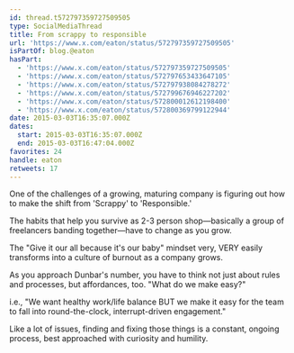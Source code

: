 ```yaml
---
id: thread.t572797359727509505
type: SocialMediaThread
title: From scrappy to responsible
url: 'https://www.x.com/eaton/status/572797359727509505'
isPartOf: blog.@eaton
hasPart:
  - 'https://www.x.com/eaton/status/572797359727509505'
  - 'https://www.x.com/eaton/status/572797653433647105'
  - 'https://www.x.com/eaton/status/572797938084278272'
  - 'https://www.x.com/eaton/status/572799676946227202'
  - 'https://www.x.com/eaton/status/572800012612198400'
  - 'https://www.x.com/eaton/status/572800369799122944'
date: 2015-03-03T16:35:07.000Z
dates:
  start: 2015-03-03T16:35:07.000Z
  end: 2015-03-03T16:47:04.000Z
favorites: 24
handle: eaton
retweets: 17
---
```

One of the challenges of a growing, maturing company is figuring out how to make the shift from 'Scrappy' to 'Responsible.'

The habits that help you survive as 2-3 person shop—basically a group of freelancers banding together—have to change as you grow.

The "Give it our all because it's our baby" mindset very, VERY easily transforms into a culture of burnout as a company grows.

As you approach Dunbar's number, you have to think not just about rules and processes, but affordances, too. "What do we make easy?"

i.e., "We want healthy work/life balance BUT we make it easy for the team to fall into round-the-clock, interrupt-driven engagement."

Like a lot of issues, finding and fixing those things is a constant, ongoing process, best approached with curiosity and humility.

